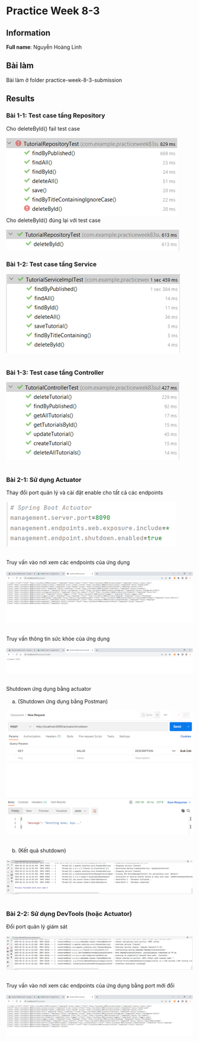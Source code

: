 # Practice Week 8-3

## Information
**Full name**: Nguyễn Hoàng Linh

## Bài làm
Bài làm ở folder practice-week-8-3-submission

## Results
### Bài 1-1: Test case tầng Repository <br/>
Cho deleteById() fail test case <br/> <br/>
![Repository test 1](practice-week-8-3-submission/src/main/resources/static/img-1.PNG) <br/>
Cho deleteById() đúng lại với test case <br/> <br/>
![Repository test 2](practice-week-8-3-submission/src/main/resources/static/img-2.PNG) <br/>

### Bài 1-2: Test case tầng Service <br/>
![Service test](practice-week-8-3-submission/src/main/resources/static/img-3.PNG) <br/> <br/>

### Bài 1-3: Test case tầng Controller <br/>
![Controller test](practice-week-8-3-submission/src/main/resources/static/img-4.PNG) <br/> <br/>

### Bài 2-1: Sử dụng Actuator <br/>
Thay đổi port quản lý và cài đặt enable cho tất cả các endpoints <br/> <br/>
![Actuator configuration](practice-week-8-3-submission/src/main/resources/static/img-5.PNG) <br/> <br/>

Truy vấn vào nơi xem các endpoints của ứng dụng <br/> <br/>
![Endpoints 1](practice-week-8-3-submission/src/main/resources/static/img-6.PNG) <br/> <br/>

Truy vấn thông tin sức khỏe của ứng dụng <br/> <br/>
![Application Health](practice-week-8-3-submission/src/main/resources/static/img-7.PNG) <br/> <br/>

Shutdown ứng dụng bằng actuator <br/> <br/>
&nbsp;&nbsp;&nbsp;&nbsp;a. (Shutdown ứng dụng bằng Postman) <br/> <br/>
![Shutdown by Postman](practice-week-8-3-submission/src/main/resources/static/img-8.PNG) <br/> <br/>

&nbsp;&nbsp;&nbsp;&nbsp;b. (Kết quả shutdown) <br/> <br/>
![Shutdown Console](practice-week-8-3-submission/src/main/resources/static/img-9.PNG) <br/> <br/>

### Bài 2-2: Sử dụng DevTools (hoặc Actuator) <br/>
Đổi port quản lý giám sát <br/> <br/>
![Change port](practice-week-8-3-submission/src/main/resources/static/img-10.PNG) <br/> <br/>

Truy vấn vào nơi xem các endpoints của ứng dụng bằng port mới đổi <br/> <br/>
![Change port result](practice-week-8-3-submission/src/main/resources/static/img-11.PNG)



